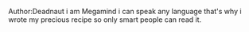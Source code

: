 Author:Deadnaut
i am Megamind i can speak any language that's why i wrote my precious recipe so only smart people can read it.
